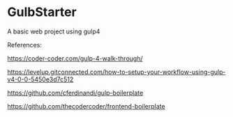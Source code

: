 # GulbStarter
 A basic web project using gulp4

References:


https://coder-coder.com/gulp-4-walk-through/


https://levelup.gitconnected.com/how-to-setup-your-workflow-using-gulp-v4-0-0-5450e3d7c512


https://github.com/cferdinandi/gulp-boilerplate

https://github.com/thecodercoder/frontend-boilerplate
